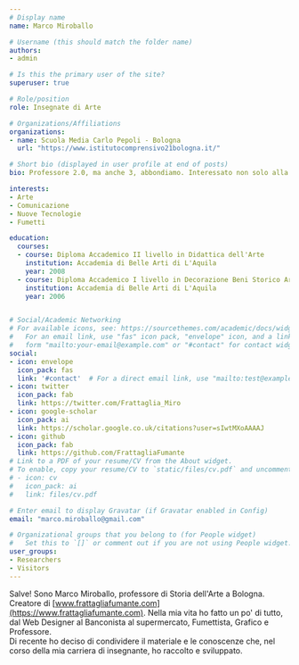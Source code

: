 ```yaml
---
# Display name
name: Marco Miroballo

# Username (this should match the folder name)
authors:
- admin

# Is this the primary user of the site?
superuser: true

# Role/position
role: Insegnate di Arte

# Organizations/Affiliations
organizations:
- name: Scuola Media Carlo Pepoli - Bologna
  url: "https://www.istitutocomprensivo21bologna.it/"

# Short bio (displayed in user profile at end of posts)
bio: Professore 2.0, ma anche 3, abbondiamo. Interessato non solo alla storia dell'arte ma anche alle nuove tecnologie.

interests:
- Arte
- Comunicazione
- Nuove Tecnologie
- Fumetti

education:
  courses:
  - course: Diploma Accademico II livello in Didattica dell'Arte
    institution: Accademia di Belle Arti di L'Aquila
    year: 2008
  - course: Diploma Accademico I livello in Decorazione Beni Storico Artistici
    institution: Accademia di Belle Arti di L'Aquila
    year: 2006


# Social/Academic Networking
# For available icons, see: https://sourcethemes.com/academic/docs/widgets/#icons
#   For an email link, use "fas" icon pack, "envelope" icon, and a link in the
#   form "mailto:your-email@example.com" or "#contact" for contact widget.
social:
- icon: envelope
  icon_pack: fas
  link: '#contact'  # For a direct email link, use "mailto:test@example.org".
- icon: twitter
  icon_pack: fab
  link: https://twitter.com/Frattaglia_Miro
- icon: google-scholar
  icon_pack: ai
  link: https://scholar.google.co.uk/citations?user=sIwtMXoAAAAJ
- icon: github
  icon_pack: fab
  link: https://github.com/FrattagliaFumante
# Link to a PDF of your resume/CV from the About widget.
# To enable, copy your resume/CV to `static/files/cv.pdf` and uncomment the lines below.  
# - icon: cv
#   icon_pack: ai
#   link: files/cv.pdf

# Enter email to display Gravatar (if Gravatar enabled in Config)
email: "marco.miroballo@gmail.com"

# Organizational groups that you belong to (for People widget)
#   Set this to `[]` or comment out if you are not using People widget.  
user_groups:
- Researchers
- Visitors
---
```


Salve! Sono Marco Miroballo, professore di Storia dell'Arte a Bologna. Creatore di [www.frattagliafumante.com](https://www.frattagliafumante.com). Nella mia vita ho fatto un po' di tutto, dal Web Designer al Banconista al supermercato, Fumettista, Grafico e Professore.\
Di recente ho deciso di condividere il materiale e le conoscenze che, nel corso della mia carriera di insegnante, ho raccolto e sviluppato.
